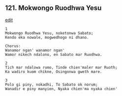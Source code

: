 
## 121.  Mokwongo Ruodhwa Yesu
[edit](https://docs.google.com/document/d/1eO3Mwcjh55ZqqNc254K7opvuOjo9dzEV/edit?mode=html)



    1
    Mokwongo Ruodhwa Yesu, noketonwa Sabato;
    Kendo eka nowale, mogwedhogo ni dhano.

    Chorus:
    Wanamor ngan' wanamor ngan'
    Wamor nikech ndalono, en Sabato mar Ruodhwa.

    2
    Tich mar ndalowa rumo, Tinde chien'maler mar Ruoth;
    Ka wadiro kuom chikne, Osingonwa gweth mare.

    3
    Polo gi piny, nokadhi, To Sabato ok norum;
    Wanadir e piny manyien, Nyaka chien'ma nyaka chien'
